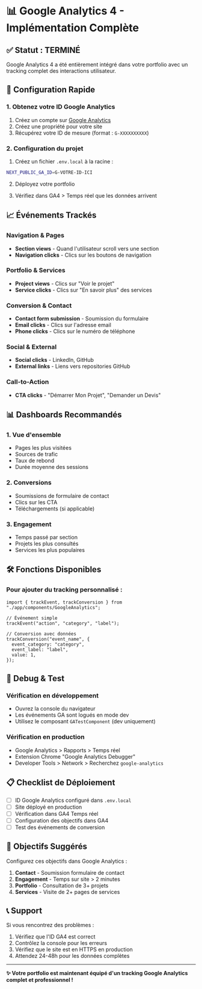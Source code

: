 # 📊 Google Analytics 4 - Implémentation Complète

## ✅ Statut : TERMINÉ

Google Analytics 4 a été entièrement intégré dans votre portfolio avec un tracking complet des interactions utilisateur.

## 🚀 Configuration Rapide

### 1. Obtenez votre ID Google Analytics

1. Créez un compte sur [Google Analytics](https://analytics.google.com/)
2. Créez une propriété pour votre site
3. Récupérez votre ID de mesure (format : `G-XXXXXXXXXX`)

### 2. Configuration du projet

1. Créez un fichier `.env.local` à la racine :

```bash
NEXT_PUBLIC_GA_ID=G-VOTRE-ID-ICI
```

2. Déployez votre portfolio

3. Vérifiez dans GA4 > Temps réel que les données arrivent

## 📈 Événements Trackés

### Navigation & Pages

- **Section views** - Quand l'utilisateur scroll vers une section
- **Navigation clicks** - Clics sur les boutons de navigation

### Portfolio & Services

- **Project views** - Clics sur "Voir le projet"
- **Service clicks** - Clics sur "En savoir plus" des services

### Conversion & Contact

- **Contact form submission** - Soumission du formulaire
- **Email clicks** - Clics sur l'adresse email
- **Phone clicks** - Clics sur le numéro de téléphone

### Social & External

- **Social clicks** - LinkedIn, GitHub
- **External links** - Liens vers repositories GitHub

### Call-to-Action

- **CTA clicks** - "Démarrer Mon Projet", "Demander un Devis"

## 📊 Dashboards Recommandés

### 1. Vue d'ensemble

- Pages les plus visitées
- Sources de trafic
- Taux de rebond
- Durée moyenne des sessions

### 2. Conversions

- Soumissions de formulaire de contact
- Clics sur les CTA
- Téléchargements (si applicable)

### 3. Engagement

- Temps passé par section
- Projets les plus consultés
- Services les plus populaires

## 🛠️ Fonctions Disponibles

### Pour ajouter du tracking personnalisé :

```tsx
import { trackEvent, trackConversion } from "./app/components/GoogleAnalytics";

// Événement simple
trackEvent("action", "category", "label");

// Conversion avec données
trackConversion("event_name", {
  event_category: "category",
  event_label: "label",
  value: 1,
});
```

## 🔧 Debug & Test

### Vérification en développement

- Ouvrez la console du navigateur
- Les événements GA sont logués en mode dev
- Utilisez le composant `GATestComponent` (dev uniquement)

### Vérification en production

- Google Analytics > Rapports > Temps réel
- Extension Chrome "Google Analytics Debugger"
- Developer Tools > Network > Recherchez `google-analytics`

## 📋 Checklist de Déploiement

- [ ] ID Google Analytics configuré dans `.env.local`
- [ ] Site déployé en production
- [ ] Vérification dans GA4 Temps réel
- [ ] Configuration des objectifs dans GA4
- [ ] Test des événements de conversion

## 🎯 Objectifs Suggérés

Configurez ces objectifs dans Google Analytics :

1. **Contact** - Soumission formulaire de contact
2. **Engagement** - Temps sur site > 2 minutes
3. **Portfolio** - Consultation de 3+ projets
4. **Services** - Visite de 2+ pages de services

## 📞 Support

Si vous rencontrez des problèmes :

1. Vérifiez que l'ID GA4 est correct
2. Contrôlez la console pour les erreurs
3. Vérifiez que le site est en HTTPS en production
4. Attendez 24-48h pour les données complètes

---

**✨ Votre portfolio est maintenant équipé d'un tracking Google Analytics complet et professionnel !**
